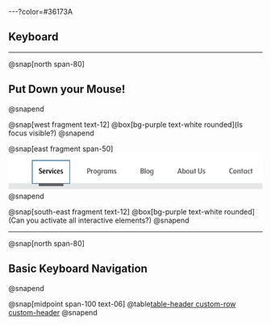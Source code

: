 ---?color=#36173A
## Keyboard
---
@snap[north span-80]
## Put Down your Mouse!
@snapend

@snap[west fragment text-12]
@box[bg-purple text-white rounded](Is focus visible?)
@snapend

@snap[east fragment span-50]
![alt=screen shot of menu item with focus outline](common/techniques/keyboard/img/show-focus.png)
@snapend

@snap[south-east fragment text-12]
@box[bg-purple text-white rounded](Can you activate all interactive elements?)
@snapend

---

@snap[north span-80]
## Basic Keyboard Navigation
@snapend

@snap[midpoint span-100 text-06]
@table[table-header custom-row custom-header](common/techniques/keyboard/other/keyboard-table.csv)
@snapend